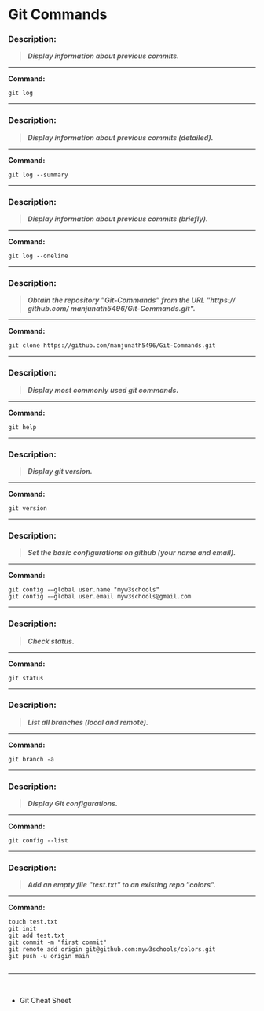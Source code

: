 # Git Commands


### **Description:**
> ***Display information about previous commits.***
---------------------------------------

<strong>Command: </strong>

```git
git log
```
----------------------------------------


### **Description:**
> ***Display information about previous commits (detailed).***
---------------------------------------

<strong>Command: </strong>

```git
git log --summary
```
----------------------------------------

### **Description:**
> ***Display information about previous commits (briefly).***
---------------------------------------

<strong>Command: </strong>

```git
git log --oneline	
```
----------------------------------------


### **Description:**
> ***Obtain the repository "Git-Commands" from the URL "https:// github.com/ manjunath5496/Git-Commands.git".***
---------------------------------------

<strong>Command: </strong>

```git
git clone https://github.com/manjunath5496/Git-Commands.git
```
----------------------------------------


### **Description:**
> ***Display most commonly used git commands.***
---------------------------------------

<strong>Command: </strong>

```git
git help
```
----------------------------------------


### **Description:**
> ***Display git version.***
---------------------------------------

<strong>Command: </strong>

```git
git version 
```
----------------------------------------


### **Description:**
> ***Set the basic configurations on github (your name and email).***
---------------------------------------

<strong>Command: </strong>

```git
git config -–global user.name "myw3schools"
git config -–global user.email myw3schools@gmail.com

```
----------------------------------------


### **Description:**
> ***Check status.***
---------------------------------------

<strong>Command: </strong>

```git
git status

```
----------------------------------------

### **Description:**
> ***List all branches (local and remote).***
---------------------------------------

<strong>Command: </strong>

```git
git branch -a	

```
----------------------------------------



### **Description:**
> ***Display Git configurations.***
---------------------------------------

<strong>Command: </strong>

```git
git config --list

```
----------------------------------------


### **Description:**
> ***Add an empty file "test.txt" to an existing repo "colors".***
---------------------------------------

<strong>Command: </strong>

```git
touch test.txt
git init
git add test.txt
git commit -m "first commit"
git remote add origin git@github.com:myw3schools/colors.git
git push -u origin main


```
----------------------------------------

</br>


<ul>

 <li><a target="_blank" href="https://github.com/manjunath5496/Git-Commands/blob/master/git-cheat-sheet.pdf" style="text-decoration:none;">Git Cheat Sheet</a></li>

</ul>









